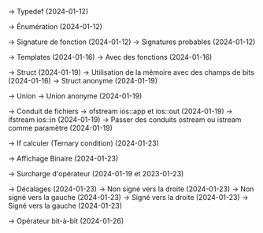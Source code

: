 -> Typedef (2024-01-12)

-> Énumération (2024-01-12)

-> Signature de fonction (2024-01-12)
    -> Signatures probables (2024-01-12)

-> Templates (2024-01-16)
    -> Avec des fonctions (2024-01-16)

-> Struct (2024-01-19)
    -> Utilisation de la mémoire avec des champs de bits (2024-01-16)
    -> Struct anonyme (2024-01-19)

-> Union
    -> Union anonyme (2024-01-19)

-> Conduit de fichiers
    -> ofstream ios::app et ios::out (2024-01-19)
    -> ifstream ios::in (2024-01-19)
    -> Passer des conduits ostream ou istream comme paramètre (2024-01-19)

-> If calculer (Ternary condition) (2024-01-23)

-> Affichage Binaire (2024-01-23)

-> Surcharge d'opérateur (2024-01-19 et 2023-01-23)

-> Décalages (2024-01-23)
    -> Non signé vers la droite (2024-01-23)
    -> Non signé vers la gauche (2024-01-23)
    -> Signé vers la droite (2024-01-23)
    -> Signé vers la gauche (2024-01-23)

-> Opérateur bit-à-bit (2024-01-26)
